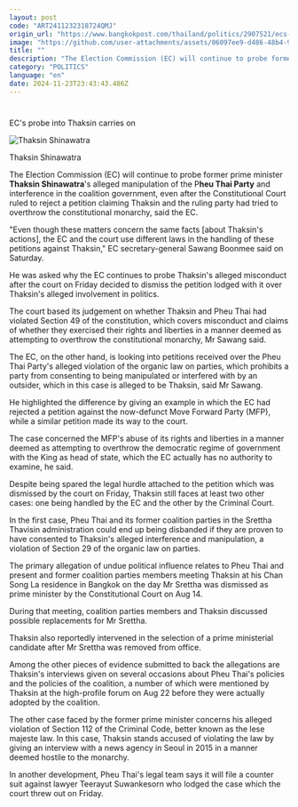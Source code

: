 ```yaml
---
layout: post
code: "ART2411232318724QMJ"
origin_url: "https://www.bangkokpost.com/thailand/politics/2907521/ecs-probe-into-thaksin-carries-on"
image: "https://github.com/user-attachments/assets/06097ee9-d486-48b4-9a42-2f246abdaf84"
title: ""
description: "The Election Commission (EC) will continue to probe former prime minister  Thaksin Shinawatra "
category: "POLITICS"
language: "en"
date: 2024-11-23T23:43:43.486Z
---
```


# 

EC's probe into Thaksin carries on

![Thaksin Shinawatra](https://github.com/user-attachments/assets/3f6e6ea3-6883-41b9-b92e-0d368cb3792f)

Thaksin Shinawatra

The Election Commission (EC) will continue to probe former prime minister **Thaksin Shinawatra**'s alleged manipulation of the P**heu Thai Party** and interference in the coalition government, even after the Constitutional Court ruled to reject a petition claiming Thaksin and the ruling party had tried to overthrow the constitutional monarchy, said the EC.

"Even though these matters concern the same facts \[about Thaksin's actions\], the EC and the court use different laws in the handling of these petitions against Thaksin," EC secretary-general Sawang Boonmee said on Saturday.

He was asked why the EC continues to probe Thaksin's alleged misconduct after the court on Friday decided to dismiss the petition lodged with it over Thaksin's alleged involvement in politics.

The court based its judgement on whether Thaksin and Pheu Thai had violated Section 49 of the constitution, which covers misconduct and claims of whether they exercised their rights and liberties in a manner deemed as attempting to overthrow the constitutional monarchy, Mr Sawang said.

The EC, on the other hand, is looking into petitions received over the Pheu Thai Party's alleged violation of the organic law on parties, which prohibits a party from consenting to being manipulated or interfered with by an outsider, which in this case is alleged to be Thaksin, said Mr Sawang.

He highlighted the difference by giving an example in which the EC had rejected a petition against the now-defunct Move Forward Party (MFP), while a similar petition made its way to the court.

The case concerned the MFP's abuse of its rights and liberties in a manner deemed as attempting to overthrow the democratic regime of government with the King as head of state, which the EC actually has no authority to examine, he said.

Despite being spared the legal hurdle attached to the petition which was dismissed by the court on Friday, Thaksin still faces at least two other cases: one being handled by the EC and the other by the Criminal Court.

In the first case, Pheu Thai and its former coalition parties in the Srettha Thavisin administration could end up being disbanded if they are proven to have consented to Thaksin's alleged interference and manipulation, a violation of Section 29 of the organic law on parties.

The primary allegation of undue political influence relates to Pheu Thai and present and former coalition parties members meeting Thaksin at his Chan Song La residence in Bangkok on the day Mr Srettha was dismissed as prime minister by the Constitutional Court on Aug 14.

During that meeting, coalition parties members and Thaksin discussed possible replacements for Mr Srettha.

Thaksin also reportedly intervened in the selection of a prime ministerial candidate after Mr Srettha was removed from office.

Among the other pieces of evidence submitted to back the allegations are Thaksin's interviews given on several occasions about Pheu Thai's policies and the policies of the coalition, a number of which were mentioned by Thaksin at the high-profile forum on Aug 22 before they were actually adopted by the coalition.

The other case faced by the former prime minister concerns his alleged violation of Section 112 of the Criminal Code, better known as the lese majeste law. In this case, Thaksin stands accused of violating the law by giving an interview with a news agency in Seoul in 2015 in a manner deemed hostile to the monarchy.

In another development, Pheu Thai's legal team says it will file a counter suit against lawyer Teerayut Suwankesorn who lodged the case which the court threw out on Friday.